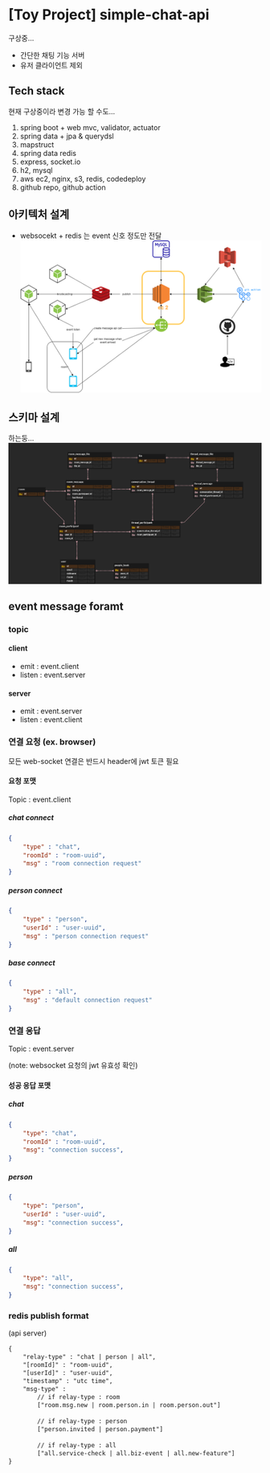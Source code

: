 # [Toy Project] simple-chat-api 
구상중...

- 간단한 채팅 기능 서버
- 유저 클라이언트 제외 

## Tech stack 
현재 구상중이라 변경 가능 할 수도... 
 
1. spring boot + web mvc, validator, actuator
2. spring data + jpa & querydsl
3. mapstruct
4. spring data redis
4. express, socket.io
5. h2, mysql
6. aws ec2, nginx, s3, redis, codedeploy
7. github repo, github action

## 아키텍처 설계
- websocekt + redis 는 event 신호 정도만 전달 
![architecture](docs/architecture.png) 

## 스키마 설계 
하는둥...
![erd](api/docs/chat_erd.png)


## event message foramt
### topic
#### client 
- emit : event.client
- listen : event.server  
#### server
- emit : event.server
- listen : event.client

### 연결 요청 (ex. browser)
모든 web-socket 연결은 반드시 header에 jwt 토큰 필요
#### 요청 포맷
Topic : event.client

##### chat connect
```json
{
    "type" : "chat",
    "roomId" : "room-uuid",
    "msg" : "room connection request"
}
```
##### person connect
```json
{
    "type" : "person",
    "userId" : "user-uuid",
    "msg" : "person connection request"
}
```
##### base connect
```json
{
    "type" : "all",
    "msg" : "default connection request"
}
```

### 연결 응답 
Topic : event.server

(note: websocket 요청의 jwt 유효성 확인)

#### 성공 응답 포맷 

##### chat 
```json
{
    "type": "chat",
	"roomId" : "room-uuid",
    "msg": "connection success",
}
```

##### person
```json
{
    "type": "person",
	"userId" : "user-uuid",
    "msg": "connection success",
}
```

##### all
```json
{
    "type": "all",
    "msg": "connection success",
}
```


### redis publish format
(api server)

```text
{
	"relay-type" : "chat | person | all",
	"[roomId]" : "room-uuid",
	"[userId]" : "user-uuid",
	"timestamp" : "utc time",
	"msg-type" : 
        // if relay-type : room  
	    ["room.msg.new | room.person.in | room.person.out"]
      
        // if relay-type : person
        ["person.invited | person.payment"]

        // if relay-type : all
        ["all.service-check | all.biz-event | all.new-feature"] 
}

```




